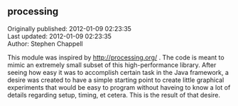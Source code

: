 ## processing  
Originally published: 2012-01-09 02:23:35  
Last updated: 2012-01-09 02:23:35  
Author: Stephen Chappell  
  
This module was inspired by http://processing.org/ . The code is meant to mimic an extremely small subset of this high-performance library. After seeing how easy it was to accomplish certain task in the Java framework, a desire was created to have a simple starting point to create little graphical experiments that would be easy to program without haveing to know a lot of details regarding setup, timing, et cetera. This is the result of that desire.